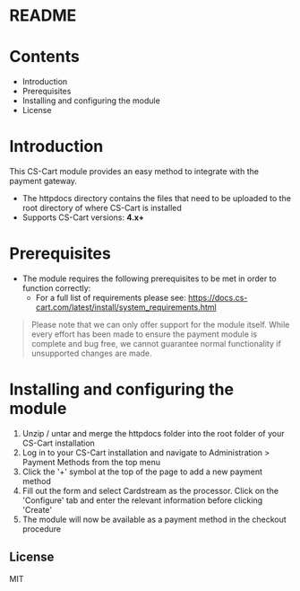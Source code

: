 # README

# Contents

- Introduction
- Prerequisites
- Installing and configuring the module
- License

# Introduction

This CS-Cart module provides an easy method to integrate with the payment gateway.
 - The httpdocs directory contains the files that need to be uploaded to the root directory of where CS-Cart is installed
 - Supports CS-Cart versions: **4.x+**

# Prerequisites

- The module requires the following prerequisites to be met in order to function correctly:
    - For a full list of requirements please see: https://docs.cs-cart.com/latest/install/system_requirements.html

> Please note that we can only offer support for the module itself. While every effort has been made to ensure the payment module is complete and bug free, we cannot guarantee normal functionality if unsupported changes are made.

# Installing and configuring the module

1. Unzip / untar and merge the httpdocs folder into the root folder of your CS-Cart installation
2. Log in to your CS-Cart installation and navigate to Administration > Payment Methods from the top menu
3. Click the '+' symbol at the top of the page to add a new payment method
4. Fill out the form and select Cardstream as the processor. Click on the 'Configure' tab and enter the relevant information before clicking 'Create'
5. The module will now be available as a payment method in the checkout procedure


License
----
MIT
